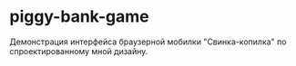# piggy-bank-game
Демонстрация интерфейса браузерной мобилки "Свинка-копилка" по спроектированному мной дизайну.
